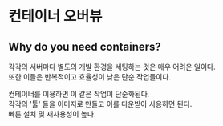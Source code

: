 # 컨테이너 오버뷰
## Why do you need containers? 

각각의 서버마다 별도의 개발 환경을 세팅하는 것은 매우 어려운 일이다.  
또한 이들은 반복적이고 효율성이 낮은 단순 작업들이다.      

컨테이너를 이용하면 이 같은 작업이 단순화된다.    
각각의 '툴' 들을 이미지로 만들고 이를 다운받아 사용하면 된다.   
빠른 설치 및 재사용성이 높다.    

## 
